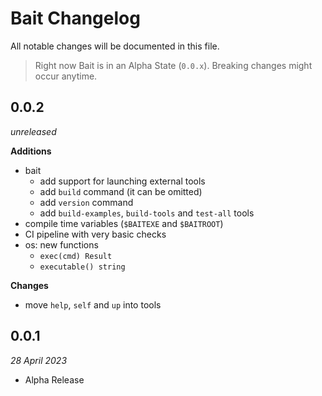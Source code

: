 # Bait Changelog
All notable changes will be documented in this file.

> Right now Bait is in an Alpha State (`0.0.x`). Breaking changes might occur anytime.


## 0.0.2
_unreleased_

**Additions**
- bait
  - add support for launching external tools
  - add `build` command (it can be omitted)
  - add `version` command
  - add `build-examples`, `build-tools` and `test-all` tools
- compile time variables (`$BAITEXE` and `$BAITROOT`)
- CI pipeline with very basic checks
- os: new functions
  - `exec(cmd) Result`
  - `executable() string`

**Changes**
- move `help`, `self` and `up` into tools


## 0.0.1
_28 April 2023_

- Alpha Release
